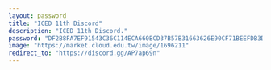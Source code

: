 ```yaml
---
layout: password
title: "ICED 11th Discord"
description: "ICED 11th Discord."
password: "DF2B8FA7EF91543C36C114ECA660BCD37B57B31663626E90CF71BEEFDB3D99B6"
image: "https://market.cloud.edu.tw/image/1696211"
redirect_to: "https://discord.gg/AP7ap69n"
---
```

